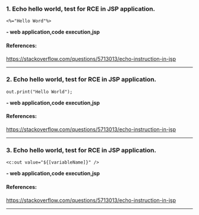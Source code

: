 ### 1. Echo hello world, test for RCE in JSP application.
```
<%="Hello Word"%>
```
**- web application,code execution,jsp**
#### References:

https://stackoverflow.com/questions/5713013/echo-instruction-in-jsp
__________
### 2. Echo hello world, test for RCE in JSP application.
```
out.print("Hello World");
```
**- web application,code execution,jsp**
#### References:

https://stackoverflow.com/questions/5713013/echo-instruction-in-jsp
__________
### 3. Echo hello world, test for RCE in JSP application.
```
<c:out value="${[variableName]}" />
```
**- web application,code execution,jsp**
#### References:

https://stackoverflow.com/questions/5713013/echo-instruction-in-jsp
__________
